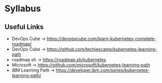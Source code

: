 # Syllabus
## Useful Links
- DevOps Cube -> https://devopscube.com/learn-kubernetes-complete-roadmap/
- DevOps Cube -> https://github.com/techiescamp/kubernetes-learning-path
- roadmap.sh -> https://roadmap.sh/kubernetes
- Microsoft -> https://github.com/microsoft/kubernetes-learning-path
- IBM Learning Path -> https://developer.ibm.com/series/kubernetes-learning-path/
